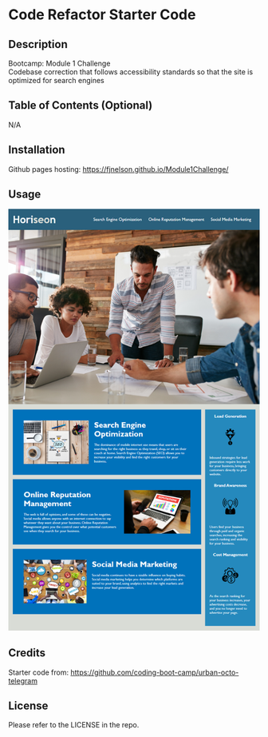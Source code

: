 # Code Refactor Starter Code

## Description

Bootcamp: Module 1 Challenge <br />
Codebase correction that follows accessibility standards so that the site is optimized for search engines

## Table of Contents (Optional)

N/A

## Installation

Github pages hosting: https://fjnelson.github.io/Module1Challenge/

## Usage

![alt text](https://github.com/fjnelson/Module1Challenge/blob/main/assets/images/01-html-css-git-homework-demo.png)

## Credits

Starter code from: https://github.com/coding-boot-camp/urban-octo-telegram

## License

Please refer to the LICENSE in the repo.